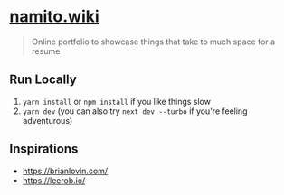 # [namito.wiki](https://www.namito.wiki)

> Online portfolio to showcase things that take to much space for a resume

## Run Locally

1. `yarn install` or `npm install` if you like things slow
2. `yarn dev` (you can also try `next dev --turbo` if you're feeling adventurous)

## Inspirations

-   https://brianlovin.com/
-   https://leerob.io/
